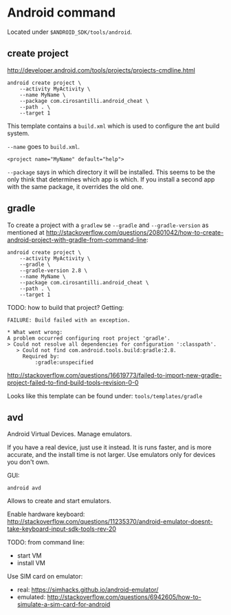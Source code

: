 # Android command

Located under `$ANDROID_SDK/tools/android`.

## create project

<http://developer.android.com/tools/projects/projects-cmdline.html>

    android create project \
        --activity MyActivity \
        --name MyName \
        --package com.cirosantilli.android_cheat \
        --path . \
        --target 1

This template contains a `build.xml` which is used to configure the ant build system.

`--name` goes to `build.xml`.

    <project name="MyName" default="help">

`--package` says in which directory it will be installed. This seems to be the only think that determines which app is which. If you install a second app with the same package, it overrides the old one.

## gradle

To create a project with a `gradlew`  se `--gradle` and `--gradle-version` as mentioned at <http://stackoverflow.com/questions/20801042/how-to-create-android-project-with-gradle-from-command-line>:

    android create project \
        --activity MyActivity \
        --gradle \
        --gradle-version 2.8 \
        --name MyName \
        --package com.cirosantilli.android_cheat \
        --path . \
        --target 1

TODO: how to build that project? Getting:

    FAILURE: Build failed with an exception.

    * What went wrong:
    A problem occurred configuring root project 'gradle'.
    > Could not resolve all dependencies for configuration ':classpath'.
       > Could not find com.android.tools.build:gradle:2.8.
         Required by:
             :gradle:unspecified

<http://stackoverflow.com/questions/16619773/failed-to-import-new-gradle-project-failed-to-find-build-tools-revision-0-0>

Looks like this template can be found under: `tools/templates/gradle`

## avd

Android Virtual Devices. Manage emulators.

If you have a real device, just use it instead. It is runs faster, and is more accurate, and the install time is not larger. Use emulators only for devices you don't own.

GUI:

    android avd

Allows to create and start emulators.

Enable hardware keyboard: <http://stackoverflow.com/questions/11235370/android-emulator-doesnt-take-keyboard-input-sdk-tools-rev-20>

TODO: from command line:

- start VM
- install VM

Use SIM card on emulator:

- real: <https://simhacks.github.io/android-emulator/>
- emulated: <http://stackoverflow.com/questions/6942605/how-to-simulate-a-sim-card-for-android>
